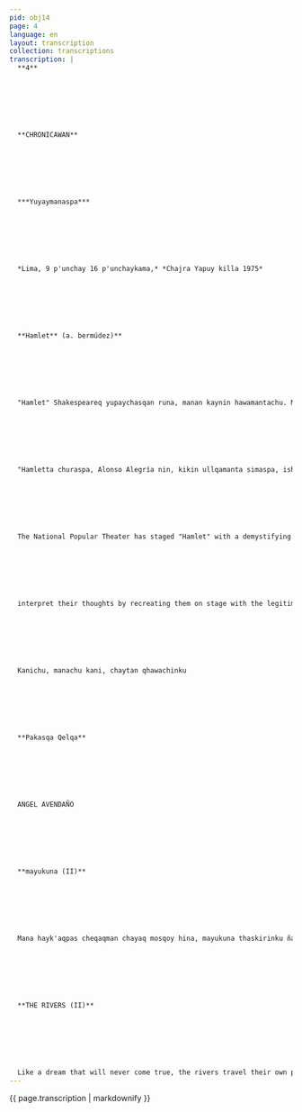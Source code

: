```yaml
---
pid: obj14
page: 4
language: en
layout: transcription
collection: transcriptions
transcription: |
  **4**
  
  
  
  
  
  
  
  **CHRONICAWAN**
  
  
  
  
  
  
  
  ***Yuyaymanaspa***
  
  
  
  
  
  
  
  *Lima, 9 p'unchay 16 p'unchaykama,* *Chajra Yapuy killa 1975*
  
  
  
  
  
  
  
  **Hamlet** (a. bermúdez)**
  
  
  
  
  
  
  
  "Hamlet" Shakespeareq yupaychasqan runa, manan kaynin hawamantachu. Manan, "Hamletqa reqsisqa runan maypipas, imayna qan kanki, chaymi qan tariruwaq k'illu kinraypi. Kaytan runakuna tarinku -mana chay cult nisqachupaykunaqa rinkus chay yupaychana qhaway Shakespeare's tragedy National Popular Theater Testro Muncipalpi. imatan hatunkaraychinkichis? Noqaykuqa tapuykun: ichamanachu reqsinki ima khunpa llatapas simay similla mana llank'anchu icha rimallan. (Claudius, King of Denmark), icha imata ruwan, payqa yuyaychakullanmi: ruwasaqchu icha mana ruwasaqchu, wañuchisaqchu icha mana wañuchisaqchu, wañuchini chayqa imaraykutaq wañuchinini... chaytaq sa pan yuyaychakuynin chaymanta sapan ayqennin qheparuway munasqanta... chaymanta hamuntaq mana hamunan: mit'ayoq hamun (Fortinbras, Prince of Norway), chayamuntaq chaymanta atiyatipata hap'in Kayqa niqchi'akunmanpascha chhujchanmanta apamusqa hina. Chaynatan qelqasqa Shakespeare chaymanta hinallatataqmi churanku TeatrPopularpi, Alonso Alegriaq kamachinpi, nisqataq qalla riynin ch’isipi runakunaman: churasqanku: Clara Izurrieta "Hamletqa" ishkay runakunaq assistant kamachikuq, chaymanta noqawan. Tukuy "Hamiet" qhawaq runakuna nikuyta munanku "politico" churaytajmayna niranku wakin qelqakuna: icha paykunapas rikukusqaku iskay churakuypi: kanichu "icha mana kanichu"... Icha wakin runakunataq yuyaychasqaku "aswantaraq", imayna kay pisi kanman... YUPASQAKUNAQ PANTAY WILLAYKUNA The National Popular Theater "Hamletta" churankun yupaychana qallariywan: chaymi ruwakunman Alonso Alegriaq qelqanpi chay rimaysi nin: "Ñawpaqkuna ñawpaqkunapaq" Alonso Alegriallataqmi, makinpi ñeqewan, sutichan chhaynallatatag chaymanta aswan inñiywan, manas kamachisunmanchu nitaq kunanpas nitaq hayk'aqpas clasikukuna waqmanta tukunankupaq "clasikukunapi" "Chaymanta churanapunis kamay tcatralpi tukukuq willay paskayta clasikomanta: Huj llank'ay tukuy pachapaq chaymanta tukuy pachakunata sukhunparispa.
  
  
  
  
  
  
  
  "Hamletta churaspa, Alonso Alegría nin, kikin ullqamanta simaspa, ishkay toqllata lag'o. WAqmanta umalliqpak'umillu wankin: Shakespeare huj pacha hamaut'a hina mana imatapas qonqakuq, mana allin asiy kachariq utaq qhillisimi kachariy, paytataq uyarisuniri, thaskilla, mana churaypi huj seq'allatapas kuchuspa, nita yuyaychana yuyayninta, q’ochukuspa Teatroq kayninkunallanwan Chay ruwaytan samanpan Alegria, apantaq, mana munaspa, "classic" churayta: kay churaytaq napayukunapaq nawpaq qelqaqpaq qaparispan "wiñay kawsaypaq mana mayninmantapas nikhurimunchu. Qhawanchistaq churasqata hillulla imayna niyku museota. Wakinmantataq, chaymanta amachaspa p’akiqkunamanta utaq wank’asqakunamanta kaykunaqa clasikutas qhawanku imayna "material" nispalla kaysi tukuymanta titisqa kanan sichus mana kawsaymanta phusunman chaymanta kamachimanta. Kay toqllapiqa manas pipasqespichu kanman urmayuymanta -sutiyantaq TNP kamachi—, runatataq iñichin "dlasikukunata" ap’ipanapaq aswan kuchuq kamachikunallawanmi chay dramaturgicos chaymanta theatricalkunawan. HAMLET "Hamlet" is succeeded by his own. He knows who killed his father, he knows the murderer (Claudius King of Denmark), but what does he do, he simply immerses himself in a world of reflections: I act or I did not act, I kill him or I do not kill him, if I kill him why do I kill him... in short, every lucubration and every excuse that indefinitely postpones the definitive action... until the inevitable happens: the foreign invader (Fortimbras, Prince of Norway), arrives and takes over power. What may well appear to be a far-fetched thing is not such. This is how Shakespeare wrote it and how it is presented by the National Popular Theater, under the direction of Alonso Alegría, who on the opening night told the audience: "Hamlet" is a production that has been performed by two people: Clara Izurieta, assistant director, and me. Many people who attend the presentations of "Hamlet" expect to see a "political" production as some publications had announced, but they found themselves with a production that revolves around the famous dilemma: "to be or not be"... However, there were many people who thought they would see something else", as if that were not enough...)
  
  
  
  
  
  
  
  The National Popular Theater has staged "Hamlet" with a demystifying premise: which can be illustrated in the phrase that Alonso Alegría quotes "the ancients were not "the ancients" for the ancients." Precisely Alonso Alegría, in the hand program. points out that in the same way and with greater seasoning, we should not allow the classics to become "the classics." "It is essential to always put in full theatrical validity the traditional definition of a classic work that is relevant at all times and through time." When we proposed the editing of "Hamlet," says Alonso Alegria, always citing the same source, we tried to avoid two traps. On the one hand, the genuflexa: idolization of the author: Shakespeare, like a superhuman genius incapable of forgetting a detail, making a bad joke or swearing, who must be obeyed, step by step, in the montage without daring to cut a line of the text, nor
  
  
  
  
  
  
  
  interpret their thoughts by recreating them on stage with the legitimate means of the Theatre. Such an attitude - Alegria points out - leads, inevitably, to the "classical" montage of the classic: a montage that reflects so much "respect" for the ancient author that its proclaimed "eternal validity" is nowhere to be seen. And we look at the montage with the same interest with which we go to a museum.
  
  
  
  
  
  
  
  Kanichu, manachu kani, chaytan qhawachinku
  
  
  
  
  
  
  
  **Pakasqa Qelqa**
  
  
  
  
  
  
  
  ANGEL AVENDAÑO
  
  
  
  
  
  
  
  **mayukuna (II)**
  
  
  
  
  
  
  
  Mana hayk'aqpas cheqaqman chayaq mosqoy hina, mayukuna thaskirinku ñanninkunata. Rijrankupin apankuman wayraq ñawinta chhaynaraq mana sayk'uyta phawanku mana pantay ñanninkunata. Mayukunan unuq kurkunpi waqanku Mana pipas qonqasqanta mayukunan chinkayachipun upallaspa, llakiq qaqapana kanman chaynaraqmi, hatun sirk'a, sonqokunaq mana atiy k'irikunata mayu apan, mana pitapas tapuspa, mana rimaspa, payllapi ch'usaqyapuspa. Mama killa hanaq pachapi which atisqankuta willaykunkuman, muspha musphaspa, mayukunan mana kasqankuta qaparinku. Hatun qochapin mayukuna chinkarinku, imaynatan ayakunata allpaq sonqonpi p’anpasuman chaynatapunin, "kikillanmanta mayukuna hatun qocha phusoqonpi ch’usaqyapunku, mayuq nunanman t'ijrakapuspa Mayun yachan mana pantana thaskiykunata, watuntaqmi mana seqana orqokunata. Atisqallantan mayu purikun, chaninchakunmi unun ukhupi mana pantaytan mayu chinkachin, amachakunmi thaskiriyninwan Mayullamantan yachanchis mana qaparispa kharunchakuyta.
  
  
  
  
  
  
  
  **THE RIVERS (II)**
  
  
  
  
  
  
  
  Like a dream that will never come true, the rivers travel their own paths, as if the eyes of the wind were falling on their shoulders, in this way, the rivers run tirelessly along channels without errors. The rivers cry in the being of water. What no one forgets is lost silently in the rivers. Always a reef, the rivers pour out the sorrows, giant veins, the wounds that the heart cannot carry away, without asking anyone, without murmuring to anyone, losing themselves in themselves. The reverberations of the mother moon on earth match the rivers to leave. In the secret of the night, when the clay is still a project of grass, even when the prosperity of the ice still lies in the condition of crying, when even sleep is the image of death, the rivers dialogue among themselves, as if the non-being of oblivion argued with itself, sleepwalking in their own hypnotism, the rivers shout their condition as rivers. In the sea the rivers become disoriented, like the dead that we lose on earth when we bury them, in the same way, the rivers by themselves become white in the foam of the banks, empty spaces become, transfigured in the spirit of water. The rivers know reliable paths, they guess unclimbable peaks, when walking they unleash dark contingencies, they weigh themselves, with being water, the rivers are definitive in their absences and they defend themselves by emigrating tirelessly. Rivers teach us the forms of absence.
---
```


{{ page.transcription | markdownify }}
